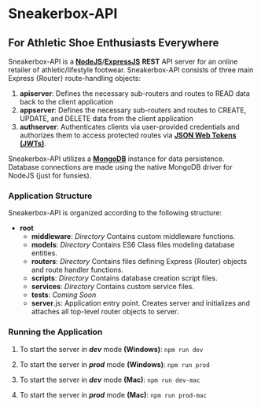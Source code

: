 # Sneakerbox-API
## For Athletic Shoe Enthusiasts Everywhere

Sneakerbox-API is a **[NodeJS](https://nodejs.org/en/about/)**/**[ExpressJS](https://expressjs.com/)** **REST** API server for an online retailer of athletic/lifestyle footwear. Sneakerbox-API consists of three main Express {Router} route-handling objects:

1. **apiserver**: Defines the necessary sub-routers and routes to READ data back to the client application
2. **appserver**: Defines the necessary sub-routers and routes to CREATE, UPDATE, and DELETE data from the client application
3. **authserver**: Authenticates clients via user-provided credentials and authorizes them to access protected routes via **[JSON Web Tokens (JWTs)](https://jwt.io)**.

Sneakerbox-API utilizes a **[MongoDB](https://www.mongodb.com/)** instance for data persistence. Database connections are made using the native MongoDB driver for NodeJS (just for funsies).

### Application Structure
Sneakerbox-API is organized according to the following structure:
+ **root**
    - **middleware**: *Directory* Contains custom middleware functions.
    - **models**: *Directory* Contains ES6 Class files modeling database entities.
    - **routers**: *Directory* Contains files defining Express {Router} objects and route handler functions.
    - **scripts**: *Directory* Contains database creation script files.
    - **services**: *Directory* Contains custom service files.
    - **tests**: *Coming Soon*
    - **server**.js: Application entry point. Creates server and initializes and attaches all top-level router objects to server.

### Running the Application
1. To start the server in **_dev_** mode **(Windows)**:
```npm run dev```

2. To start the server in **_prod_** mode **(Windows)**:
```npm run prod```

3. To start the server in **_dev_** mode **(Mac)**:
```npm run dev-mac```

4. To start the server in **_prod_** mode **(Mac)**:
```npm run prod-mac```